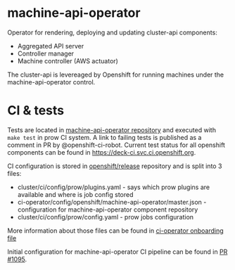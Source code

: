 # machine-api-operator
Operator for rendering, deploying and updating cluster-api components:
- Aggregated API server
- Controller manager
- Machine controller (AWS actuator)

The cluster-api is levereaged by Openshift for running machines under the machine-api-operator control.

# CI & tests

Tests are located in [machine-api-operator repository][1] and executed with `make test` in prow CI system. A link to failing tests is published as a comment in PR by @openshift-ci-robot. Current test status for all openshift components can be found in https://deck-ci.svc.ci.openshift.org.

CI configuration is stored in [openshift/release][2] repository and is split into 3 files:
  - cluster/ci/config/prow/plugins.yaml - says which prow plugins are available and where is job config stored
  - ci-operator/config/openshift/machine-api-operator/master.json - configuration for machine-api-operator component repository
  - cluster/ci/config/prow/config.yaml - prow jobs configuration

More information about those files can be found in [ci-operator onboarding file][3]

Initial configuration for machine-api-operator CI pipeline can be found in [PR #1095][4].

[1]: https://github.com/openshift/machine-api-operator
[2]: https://github.com/openshift/release
[3]: https://github.com/openshift/ci-operator/blob/master/ONBOARD.md
[4]: https://github.com/openshift/release/pull/1095
